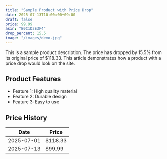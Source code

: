 ```yaml
---
title: "Sample Product with Price Drop"
date: 2025-07-13T10:00:00+09:00
draft: false
price: 99.99
asin: "B0C1D2E3F4"
drop_percent: 15.5
image: "/images/demo.jpg"
---
```


This is a sample product description. The price has dropped by 15.5% from its original price of $118.33. This article demonstrates how a product with a price drop would look on the site.

## Product Features

*   Feature 1: High quality material
*   Feature 2: Durable design
*   Feature 3: Easy to use

## Price History

| Date       | Price   |
|------------|---------|
| 2025-07-01 | $118.33 |
| 2025-07-13 | $99.99  |
